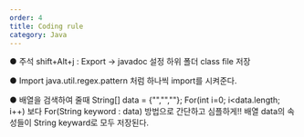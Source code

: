 ```yaml
---
order: 4
title: Coding rule
category: Java
---
```


● 주석 shift+Alt+j  : Export -> javadoc 설정 하위 폴더 class file 저장

● Import   java.util.regex.pattern  처럼 하나씩 import를 시켜준다.

● 배열을 검색하여 줄때
	String[] data = {"","",""};
	For(int i=0; i<data.length; i++)
	보다
	For(String keyword : data) 방법으로
	간단하고 심플하게!!
	배열 data의 속성들이 String keyward로 모두 저장된다.
